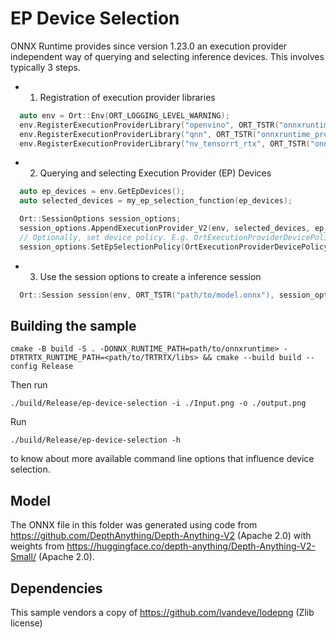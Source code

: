 # EP Device Selection

ONNX Runtime provides since version 1.23.0 an execution provider independent way of querying and selecting
inference devices. This involves typically 3 steps. 

- 1. Registration of execution provider libraries
```cpp
  auto env = Ort::Env(ORT_LOGGING_LEVEL_WARNING);
  env.RegisterExecutionProviderLibrary("openvino", ORT_TSTR("onnxruntime_providers_openvino.dll"));
  env.RegisterExecutionProviderLibrary("qnn", ORT_TSTR("onnxruntime_providers_qnn.dll"));
  env.RegisterExecutionProviderLibrary("nv_tensorrt_rtx", ORT_TSTR("onnxruntime_providers_nv_tensorrt_rtx.dll"));
```

- 2. Querying and selecting Execution Provider (EP) Devices

```cpp
  auto ep_devices = env.GetEpDevices();
  auto selected_devices = my_ep_selection_function(ep_devices);

  Ort::SessionOptions session_options;
  session_options.AppendExecutionProvider_V2(env, selected_devices, ep_options);
  // Optionally, set device policy. E.g. OrtExecutionProviderDevicePolicy_PREFER_GPU, OrtExecutionProviderDevicePolicy_PREFER_NPU, OrtExecutionProviderDevicePolicy_MAX_PERFORMANCE
  session_options.SetEpSelectionPolicy(OrtExecutionProviderDevicePolicy_PREFER_GPU);
```
- 3. Use the session options to create a inference session

```cpp
  Ort::Session session(env, ORT_TSTR("path/to/model.onnx"), session_options);
```


## Building the sample

`cmake -B build -S . -DONNX_RUNTIME_PATH=path/to/onnxruntime> -DTRTRTX_RUNTIME_PATH=<path/to/TRTRTX/libs> && cmake --build build --config Release`

Then run
```
./build/Release/ep-device-selection -i ./Input.png -o ./output.png
```

Run 

```
./build/Release/ep-device-selection -h
```
to know about more available command line options that influence device selection.

## Model

The ONNX file in this folder was generated using code from https://github.com/DepthAnything/Depth-Anything-V2 (Apache 2.0)
with weights from https://huggingface.co/depth-anything/Depth-Anything-V2-Small/ (Apache 2.0).

## Dependencies

This sample vendors a copy of https://github.com/lvandeve/lodepng (Zlib license)
